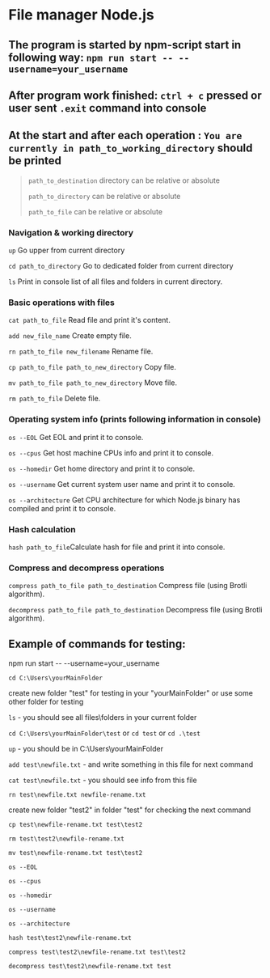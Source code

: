 # File manager Node.js

## The program is started by npm-script start in following way: `npm run start -- --username=your_username`

## After program work finished: `ctrl + c` pressed or user sent `.exit` command into console

## At the start and after each operation : `You are currently in path_to_working_directory` should be printed

> `path_to_destination` directory can be relative or absolute
>
> `path_to_directory` can be relative or absolute
>
> `path_to_file` can be relative or absolute

### Navigation & working directory

`up` Go upper from current directory

`cd path_to_directory` Go to dedicated folder from current directory

`ls` Print in console list of all files and folders in current directory.

### Basic operations with files

`cat path_to_file` Read file and print it's content.

`add new_file_name` Create empty file.

`rn path_to_file new_filename` Rename file.

`cp path_to_file path_to_new_directory` Copy file.

`mv path_to_file path_to_new_directory` Move file.

`rm path_to_file` Delete file.

### Operating system info (prints following information in console)

`os --EOL` Get EOL and print it to console.

`os --cpus` Get host machine CPUs info and print it to console.

`os --homedir` Get home directory and print it to console.

`os --username` Get current system user name and print it to console.

`os --architecture` Get CPU architecture for which Node.js binary has compiled and print it to console.

### Hash calculation

`hash path_to_file`Calculate hash for file and print it into console.

### Compress and decompress operations

`compress path_to_file path_to_destination` Compress file (using Brotli algorithm).

`decompress path_to_file path_to_destination` Decompress file (using Brotli algorithm).

## Example of commands for testing:

npm run start -- --username=your_username

`cd C:\Users\yourMainFolder`

create new folder "test" for testing in your "yourMainFolder" or use some other folder for testing

`ls` - you should see all files\folders in your current folder

`cd C:\Users\yourMainFolder\test` or `cd test` or `cd .\test`

`up` - you should be in C:\Users\yourMainFolder

`add test\newfile.txt` - and write something in this file for next command

`cat test\newfile.txt` - you should see info from this file

`rn test\newfile.txt newfile-rename.txt`

create new folder "test2" in folder "test" for checking the next command

`cp test\newfile-rename.txt test\test2`

`rm test\test2\newfile-rename.txt`

`mv test\newfile-rename.txt test\test2`

`os --EOL`

`os --cpus`

`os --homedir`

`os --username`

`os --architecture`

`hash test\test2\newfile-rename.txt`

`compress test\test2\newfile-rename.txt test\test2`

`decompress test\test2\newfile-rename.txt test`
